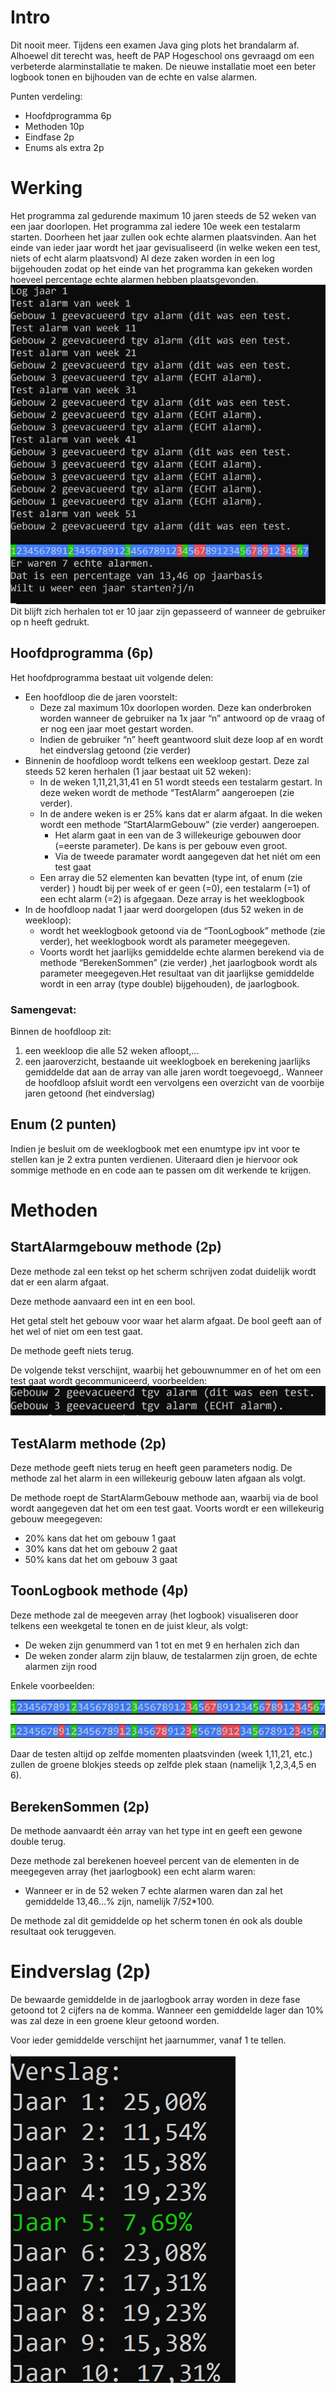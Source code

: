 # Intro
Dit nooit meer. Tijdens een examen Java ging plots het brandalarm af. Alhoewel dit terecht was, heeft de PAP Hogeschool ons gevraagd om een verbeterde alarminstallatie te maken. De nieuwe installatie moet een beter logbook tonen en bijhouden van de echte en valse alarmen.

Punten verdeling:
* Hoofdprogramma 6p
* Methoden 10p
* Eindfase 2p
* Enums als extra 2p

# Werking
Het programma zal gedurende maximum 10 jaren steeds de 52 weken van een jaar doorlopen. Het programma zal iedere 10e week een testalarm starten. Doorheen het jaar zullen ook echte alarmen plaatsvinden. 
Aan het einde van ieder jaar wordt het jaar gevisualiseerd (in welke weken een test, niets of echt alarm plaatsvond)
Al deze zaken worden in een log bijgehouden zodat op het einde van het programma kan gekeken worden hoeveel percentage echte alarmen hebben plaatsgevonden.
![overview](1920b1.png)
Dit blijft zich herhalen tot er 10 jaar zijn gepasseerd of wanneer de gebruiker op n heeft gedrukt. 
 

## Hoofdprogramma (6p)
Het hoofdprogramma bestaat uit volgende delen:

* Een hoofdloop die de jaren voorstelt: 
  * Deze zal maximum 10x doorlopen worden. Deze kan onderbroken worden wanneer de gebruiker na 1x jaar “n” antwoord op de vraag of er nog een jaar moet gestart worden.
  * Indien de gebruiker “n” heeft geantwoord sluit deze loop af en wordt het eindverslag getoond (zie verder)
* Binnenin de hoofdloop wordt telkens een weekloop gestart. Deze zal steeds 52 keren herhalen (1 jaar bestaat uit 52 weken):
  * In de weken 1,11,21,31,41 en 51 wordt steeds een testalarm gestart. In deze weken wordt de methode “TestAlarm” aangeroepen (zie verder). 
  * In de andere weken is er 25% kans dat er alarm afgaat. In die weken wordt een methode “StartAlarmGebouw” (zie verder) aangeroepen.
     * Het alarm gaat in een van de 3 willekeurige gebouwen door (=eerste parameter).  De kans is per gebouw even groot.
     * Via de tweede paramater wordt aangegeven dat het niét om een test gaat
  * Een array die 52 elementen kan bevatten  (type int, of enum (zie verder) ) houdt bij per week of er geen (=0), een testalarm (=1) of een echt alarm (=2) is afgegaan. Deze array is het weeklogbook
* In de hoofdloop nadat 1 jaar werd doorgelopen (dus 52 weken in de weekloop):
  * wordt het weeklogbook getoond via de “ToonLogbook” methode (zie verder), het weeklogbook wordt als parameter meegegeven.
  * Voorts wordt het jaarlijks gemiddelde echte alarmen berekend via de methode “BerekenSommen” (zie verder) ,het jaarlogbook wordt als parameter meegegeven.Het resultaat van dit jaarlijkse gemiddelde wordt in een array (type double) bijgehouden), de jaarlogbook.

### Samengevat:

Binnen de hoofdloop zit:
1.	een weekloop die alle 52 weken afloopt,...
2.	een jaaroverzicht, bestaande uit weeklogboek en berekening jaarlijks gemiddelde dat aan de array van alle jaren wordt toegevoegd,.
Wanneer de hoofdloop afsluit wordt een vervolgens een overzicht van de voorbije jaren getoond (het eindverslag)


## Enum (2 punten)
Indien je besluit om de weeklogbook met een enumtype ipv int voor te stellen kan je 2 extra punten verdienen. Uiteraard dien je hiervoor ook sommige methode en en code aan te passen om dit werkende te krijgen.  

#	Methoden 

##	StartAlarmgebouw methode (2p)
Deze methode zal een tekst op het scherm schrijven zodat duidelijk wordt dat er een alarm afgaat.

Deze methode aanvaard een int en een bool.

Het getal stelt het gebouw voor waar het alarm afgaat.
De bool geeft aan of het wel of niet om een test gaat.

De methode geeft niets terug.

De volgende tekst verschijnt, waarbij het gebouwnummer en of het om een test gaat wordt gecommuniceerd, voorbeelden:
![vb](1920b2.png)

##	TestAlarm methode (2p)
Deze methode geeft niets terug en heeft geen parameters nodig.
De methode zal het alarm in een willekeurig gebouw laten afgaan als volgt.

De methode roept de StartAlarmGebouw methode aan, waarbij via de bool wordt aangegeven dat het om een test gaat. Voorts wordt er een willekeurig gebouw meegegeven:
* 20% kans dat het om gebouw 1 gaat
* 30% kans dat het om gebouw 2 gaat
* 50% kans dat het om gebouw 3 gaat

##	ToonLogbook methode (4p)
Deze methode zal de meegeven array (het logbook) visualiseren door telkens een weekgetal te tonen en de juist kleur, als volgt:
*	De weken zijn genummerd van 1 tot en met 9 en herhalen zich dan
*	De weken zonder alarm zijn blauw, de testalarmen zijn groen, de echte alarmen zijn rood 

Enkele voorbeelden:
 
![vb2](1920b3.png)
 
Daar de testen altijd op zelfde momenten plaatsvinden (week 1,11,21, etc.) zullen de groene blokjes steeds op zelfde plek staan (namelijk 1,2,3,4,5 en 6).

## BerekenSommen (2p)
De methode aanvaardt één array van het type int en geeft een gewone double terug.

Deze methode zal berekenen hoeveel percent van de elementen in de meegegeven array (het jaarlogbook) een echt alarm waren:
* Wanneer er in de 52 weken 7 echte alarmen waren dan zal het gemiddelde 13,46…% zijn, namelijk 7/52*100.

De methode zal dit gemiddelde op het scherm tonen én ook als double resultaat ook teruggeven.

# Eindverslag (2p)
De bewaarde gemiddelde in de jaarlogbook array worden in deze fase getoond tot 2 cijfers na de komma. Wanneer een gemiddelde lager dan 10% was zal deze in een groene kleur getoond worden.

Voor ieder gemiddelde verschijnt het jaarnummer, vanaf 1 te tellen.

![eindverslag](1920b4.png)